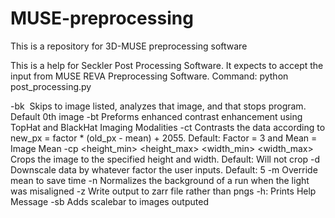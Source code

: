 # MUSE-preprocessing
This is a repository for 3D-MUSE preprocessing software

This is a help for Seckler Post Processing Software.
It expects to accept the input from MUSE REVA Preprocessing Software.
Command: python post_processing.py <File Name> <Path to Data> <Fire Run> <Last Run> <Options>

-bk <image number>	Skips to image listed, analyzes that image, and that stops program. Default 0th image
-bt			Preforms enhanced contrast enhancement using TopHat and BlackHat Imaging Modalities
-ct <factor>		Contrasts the data according to new_px = factor * (old_px - mean) + 2055. Default: Factor = 3 and Mean = Image Mean
-cp <height_min> <height_max> <width_min> <width_max>	Crops the image to the specified height and width. Default: Will not crop
-d <scale>		Downscale data by whatever factor the user inputs. Default: 5
-m <mean> <std>		Override mean to save time
-n <run start> <run end> <background min heigh> <background max height>	Normalizes the background of a run when the light was misaligned
-z			Write output to zarr file rather than pngs
-h:			Prints Help Message
-sb			Adds scalebar to images outputed
